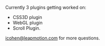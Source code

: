 
Currently 3 plugins getting worked on:

- CSS3D plugin
- WebGL plugin
- Scroll Plugin.

icohen@leapmotion.com for more questions.
